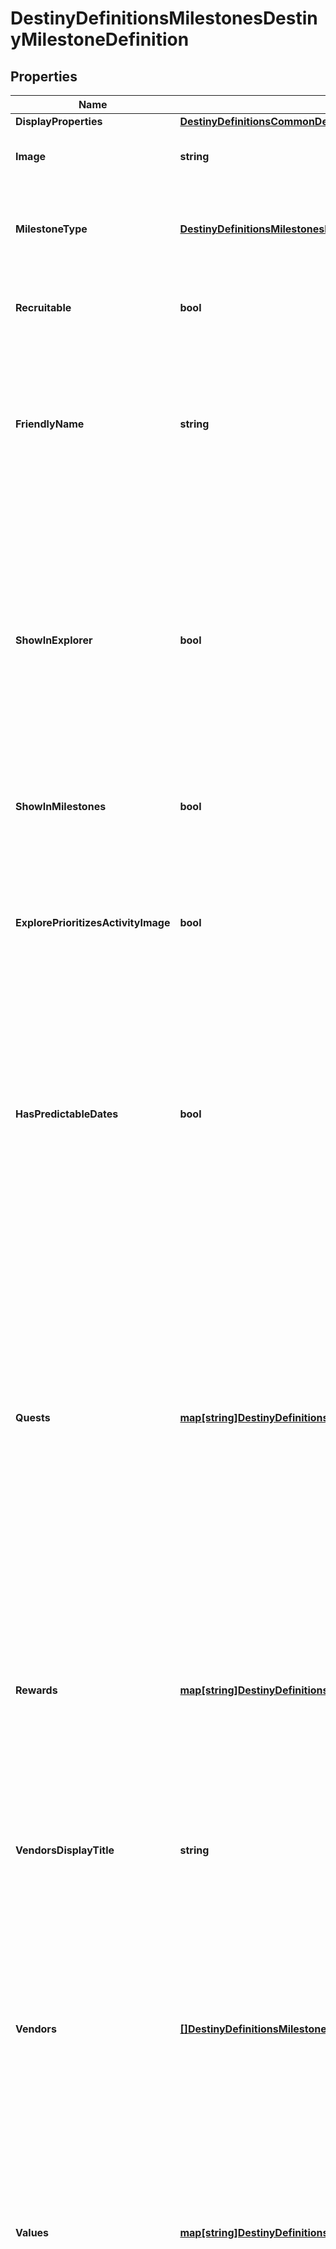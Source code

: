 # DestinyDefinitionsMilestonesDestinyMilestoneDefinition

## Properties
Name | Type | Description | Notes
------------ | ------------- | ------------- | -------------
**DisplayProperties** | [**DestinyDefinitionsCommonDestinyDisplayPropertiesDefinition**](Destiny.Definitions.Common.DestinyDisplayPropertiesDefinition.md) |  | [optional] 
**Image** | **string** | A custom image someone made just for the milestone. Isn&#39;t that special? | [optional] 
**MilestoneType** | [**DestinyDefinitionsMilestonesDestinyMilestoneType**](Destiny.Definitions.Milestones.DestinyMilestoneType.md) | An enumeration listing one of the possible types of milestones. Check out the DestinyMilestoneType enum for more info! | [optional] 
**Recruitable** | **bool** | If True, then the Milestone has been integrated with BNet&#39;s recruiting feature. | [optional] 
**FriendlyName** | **string** | If the milestone has a friendly identifier for association with other features - such as Recruiting - that identifier can be found here. This is \&quot;friendly\&quot; in that it looks better in a URL than whatever the identifier for the Milestone actually is. | [optional] 
**ShowInExplorer** | **bool** | If TRUE, this entry should be returned in the list of milestones for the \&quot;Explore Destiny\&quot; (i.e. new BNet homepage) features of Bungie.net (as long as the underlying event is active) Note that this is a property specifically used by BNet and the companion app for the \&quot;Live Events\&quot; feature of the front page/welcome view: it&#39;s not a reflection of what you see in-game. | [optional] 
**ShowInMilestones** | **bool** | Determines whether we&#39;ll show this Milestone in the user&#39;s personal Milestones list. | [optional] 
**ExplorePrioritizesActivityImage** | **bool** | If TRUE, \&quot;Explore Destiny\&quot; (the front page of BNet and the companion app) prioritize using the activity image over any overriding Quest or Milestone image provided. This unfortunate hack is brought to you by Trials of The Nine. | [optional] 
**HasPredictableDates** | **bool** | A shortcut for clients - and the server - to understand whether we can predict the start and end dates for this event. In practice, there are multiple ways that an event could have predictable date ranges, but not all events will be able to be predicted via any mechanism (for instance, events that are manually triggered on and off) | [optional] 
**Quests** | [**map[string]DestinyDefinitionsMilestonesDestinyMilestoneQuestDefinition**](Destiny.Definitions.Milestones.DestinyMilestoneQuestDefinition.md) | The full set of possible Quests that give the overview of the Milestone event/activity in question. Only one of these can be active at a time for a given Conceptual Milestone, but many of them may be \&quot;available\&quot; for the user to choose from. (for instance, with Milestones you can choose from the three available Quests, but only one can be active at a time) Keyed by the quest item.  As of Forsaken (~September 2018), Quest-style Milestones are being removed for many types of activities. There will likely be further revisions to the Milestone concept in the future. | [optional] 
**Rewards** | [**map[string]DestinyDefinitionsMilestonesDestinyMilestoneRewardCategoryDefinition**](Destiny.Definitions.Milestones.DestinyMilestoneRewardCategoryDefinition.md) | If this milestone can provide rewards, this will define the categories into which the individual reward entries are placed.  This is keyed by the Category&#39;s hash, which is only guaranteed to be unique within a given Milestone. | [optional] 
**VendorsDisplayTitle** | **string** | If you&#39;re going to show Vendors for the Milestone, you can use this as a localized \&quot;header\&quot; for the section where you show that vendor data. It&#39;ll provide a more context-relevant clue about what the vendor&#39;s role is in the Milestone. | [optional] 
**Vendors** | [**[]DestinyDefinitionsMilestonesDestinyMilestoneVendorDefinition**](Destiny.Definitions.Milestones.DestinyMilestoneVendorDefinition.md) | Sometimes, milestones will have rewards provided by Vendors. This definition gives the information needed to understand which vendors are relevant, the order in which they should be returned if order matters, and the conditions under which the Vendor is relevant to the user. | [optional] 
**Values** | [**map[string]DestinyDefinitionsMilestonesDestinyMilestoneValueDefinition**](Destiny.Definitions.Milestones.DestinyMilestoneValueDefinition.md) | Sometimes, milestones will have arbitrary values associated with them that are of interest to us or to third party developers. This is the collection of those values&#39; definitions, keyed by the identifier of the value and providing useful definition information such as localizable names and descriptions for the value. | [optional] 
**IsInGameMilestone** | **bool** | Some milestones are explicit objectives that you can see and interact with in the game. Some milestones are more conceptual, built by BNet to help advise you on activities and events that happen in-game but that aren&#39;t explicitly shown in game as Milestones. If this is TRUE, you can see this as a milestone in the game. If this is FALSE, it&#39;s an event or activity you can participate in, but you won&#39;t see it as a Milestone in the game&#39;s UI. | [optional] 
**Activities** | [**[]DestinyDefinitionsMilestonesDestinyMilestoneChallengeActivityDefinition**](Destiny.Definitions.Milestones.DestinyMilestoneChallengeActivityDefinition.md) | A Milestone can now be represented by one or more activities directly (without a backing Quest), and that activity can have many challenges, modifiers, and related to it. | [optional] 
**DefaultOrder** | **int32** |  | [optional] 
**Hash** | **int32** | The unique identifier for this entity. Guaranteed to be unique for the type of entity, but not globally.  When entities refer to each other in Destiny content, it is this hash that they are referring to. | [optional] 
**Index** | **int32** | The index of the entity as it was found in the investment tables. | [optional] 
**Redacted** | **bool** | If this is true, then there is an entity with this identifier/type combination, but BNet is not yet allowed to show it. Sorry! | [optional] 

[[Back to Model list]](../README.md#documentation-for-models) [[Back to API list]](../README.md#documentation-for-api-endpoints) [[Back to README]](../README.md)


